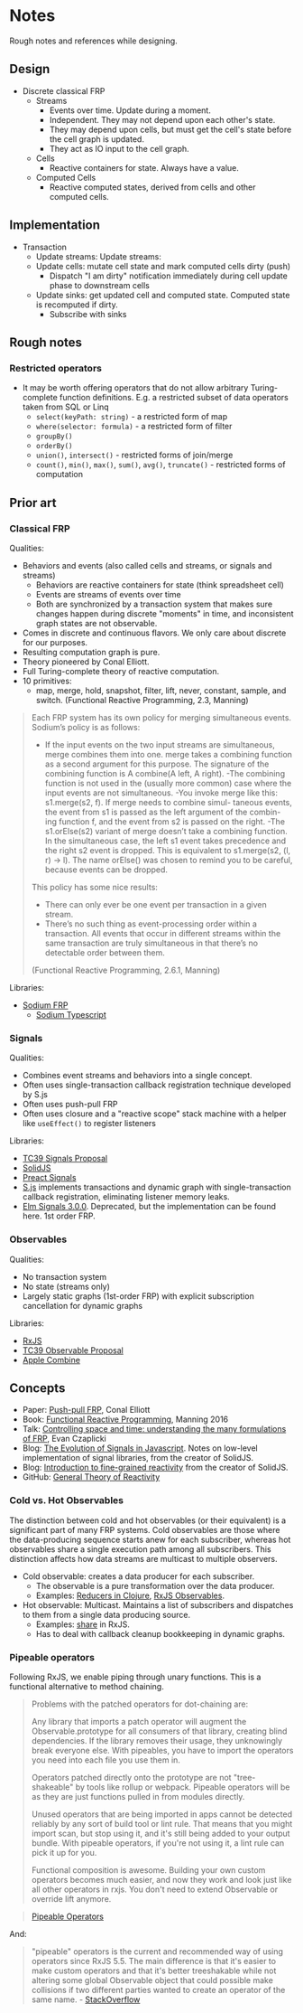 # Notes

Rough notes and references while designing.

## Design

- Discrete classical FRP
    - Streams
        - Events over time. Update during a moment.
        - Independent. They may not depend upon each other's state.
        - They may depend upon cells, but must get the cell's state before
          the cell graph is updated.
        - They act as IO input to the cell graph.
    - Cells
        - Reactive containers for state. Always have a value.
    - Computed Cells
        - Reactive computed states, derived from cells and other computed cells.

## Implementation

- Transaction 
    - Update streams: Update streams:
    - Update cells: mutate cell state and mark computed cells dirty (push)
        - Dispatch "I am dirty" notification immediately during cell update phase to downstream cells 
    - Update sinks: get updated cell and computed state. Computed state is recomputed if dirty.
        - Subscribe with sinks

## Rough notes

### Restricted operators

- It may be worth offering operators that do not allow arbitrary Turing-complete function definitions. E.g. a restricted subset of data operators taken from SQL or Linq
    - `select(keyPath: string)` - a restricted form of map
    - `where(selector: formula)` - a restricted form of filter
    - `groupBy()`
    - `orderBy()`
    - `union()`, `intersect()` - restricted forms of join/merge
    - `count()`, `min()`, `max()`, `sum()`, `avg()`, `truncate()` - restricted forms of computation

## Prior art

### Classical FRP

Qualities:

- Behaviors and events (also called cells and streams, or signals and streams)
    - Behaviors are reactive containers for state (think spreadsheet cell)
    - Events are streams of events over time
    - Both are synchronized by a transaction system that makes sure changes happen during discrete "moments" in time, and inconsistent graph states are not observable.
- Comes in discrete and continuous flavors. We only care about discrete for our purposes.
- Resulting computation graph is pure.
- Theory pioneered by Conal Elliott.
- Full Turing-complete theory of reactive computation.
- 10 primitives:
    - map, merge, hold, snapshot, filter, lift, never, constant, sample, and switch. (Functional Reactive Programming, 2.3, Manning)

> Each FRP system has its own policy for merging simultaneous events. Sodium’s policy is as follows:
>
> - If the input events on the two input streams are simultaneous, merge combines them into one. merge takes a combining function as a second argument for this purpose. The signature of the combining function is A combine(A left, A right).
> -The combining function is not used in the (usually more common) case where the input events are not simultaneous.
> -You invoke merge like this: s1.merge(s2, f). If merge needs to combine simul- taneous events, the event from s1 is passed as the left argument of the combin- ing function f, and the event from s2 is passed on the right.
> -The s1.orElse(s2) variant of merge doesn’t take a combining function. In the simultaneous case, the left s1 event takes precedence and the right s2 event is dropped. This is equivalent to s1.merge(s2, (l, r) -> l). The name orElse() was chosen to remind you to be careful, because events can be dropped.
>
> This policy has some nice results:
> - There can only ever be one event per transaction in a given stream.
> - There’s no such thing as event-processing order within a transaction. All events that occur in different streams within the same transaction are truly simultaneous in that there’s no detectable order between them.
>
> (Functional Reactive Programming, 2.6.1, Manning)

Libraries:

- [Sodium FRP](https://github.com/SodiumFRP)
    - [Sodium Typescript](https://github.com/SodiumFRP/sodium-typescript/tree/master/src/lib/sodium)

### Signals

Qualities:

- Combines event streams and behaviors into a single concept.
- Often uses single-transaction callback registration technique developed by S.js
- Often uses push-pull FRP
- Often uses closure and a "reactive scope" stack machine with a helper like `useEffect()` to register listeners

Libraries:

- [TC39 Signals Proposal](https://github.com/tc39/proposal-signals)
- [SolidJS](https://www.solidjs.com/)
- [Preact Signals](https://preactjs.com/guide/v10/signals/)
- [S.js](https://github.com/adamhaile/S) implements transactions and dynamic graph with single-transaction callback registration, eliminating listener memory leaks.
- [Elm Signals 3.0.0](https://github.com/elm-lang/core/blob/3.0.0/src/Native/Signal.js). Deprecated, but the implementation can be found here. 1st order FRP.

### Observables

Qualities:

- No transaction system
- No state (streams only)
- Largely static graphs (1st-order FRP) with explicit subscription cancellation for dynamic graphs

Libraries:

- [RxJS](https://rxjs.dev/)
- [TC39 Observable Proposal](https://github.com/tc39/proposal-observable)
- [Apple Combine](https://developer.apple.com/documentation/combine/)

## Concepts

- Paper: [Push-pull FRP](http://conal.net/papers/push-pull-frp/push-pull-frp.pdf), Conal Elliott
- Book: [Functional Reactive Programming](https://www.manning.com/books/functional-reactive-programming), Manning 2016
- Talk: [Controlling space and time: understanding the many formulations of FRP](https://www.youtube.com/watch?v=Agu6jipKfYw), Evan Czaplicki
- Blog: [The Evolution of Signals in Javascript](https://dev.to/this-is-learning/the-evolution-of-signals-in-javascript-8ob). Notes on low-level implementation of signal libraries, from the creator of SolidJS.
- Blog: [Introduction to fine-grained reactivity](https://dev.to/ryansolid/a-hands-on-introduction-to-fine-grained-reactivity-3ndf) from the creator of SolidJS.
- GitHub: [General Theory of Reactivity](https://github.com/kriskowal/gtor)

### Cold vs. Hot Observables

The distinction between cold and hot observables (or their equivalent) is a significant part of many FRP systems. Cold observables are those where the data-producing sequence starts anew for each subscriber, whereas hot observables share a single execution path among all subscribers. This distinction affects how data streams are multicast to multiple observers.

- Cold observable: creates a data producer for each subscriber.
    - The observable is a pure transformation over the data producer.
    - Examples: [Reducers in Clojure](https://clojure.org/reference/reducers), [RxJS Observables](https://rxjs.dev).
- Hot observable: Multicast. Maintains a list of subscribers and dispatches to them from a single data producing source.
    - Examples: [share](https://rxjs.dev/api/index/function/share) in RxJS.
    - Has to deal with callback cleanup bookkeeping in dynamic graphs.

### Pipeable operators

Following RxJS, we enable piping through unary functions. This is a functional alternative to method chaining.

> Problems with the patched operators for dot-chaining are:
>
> Any library that imports a patch operator will augment the Observable.prototype for all consumers of that library, creating blind dependencies. If the library removes their usage, they unknowingly break everyone else. With pipeables, you have to import the operators you need into each file you use them in.
>
> Operators patched directly onto the prototype are not "tree-shakeable" by tools like rollup or webpack. Pipeable operators will be as they are just functions pulled in from modules directly.
>
> Unused operators that are being imported in apps cannot be detected reliably by any sort of build tool or lint rule. That means that you might import scan, but stop using it, and it's still being added to your output bundle. With pipeable operators, if you're not using it, a lint rule can pick it up for you.
>
> Functional composition is awesome. Building your own custom operators becomes much easier, and now they work and look just like all other operators in rxjs. You don't need to extend Observable or override lift anymore.

> [Pipeable Operators](https://v6.rxjs.dev/guide/v6/pipeable-operators)

And:

> "pipeable" operators is the current and recommended way of using operators since RxJS 5.5. The main difference is that it's easier to make custom operators and that it's better treeshakable while not altering some global Observable object that could possible make collisions if two different parties wanted to create an operator of the same name. - [StackOverflow](https://stackoverflow.com/questions/48668701/what-is-pipe-for-in-rxjs)